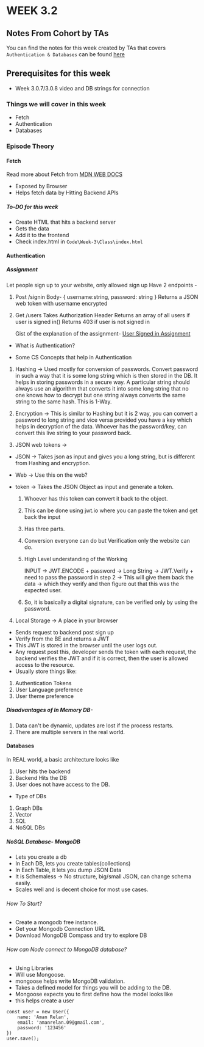# WEEK 3.2

## Notes From Cohort by TAs
You can find the notes for this week created by TAs that covers `Authentication & Databases` can be found [here](https://quickest-juniper-f9c.notion.site/Week-3-2-Authentication-Databases-1687613863384e9792097c8d5cb5340e)

## Prerequisites for this week

- Week 3.0.7/3.0.8 video and DB strings for connection

### Things we will cover in this week

- Fetch
- Authentication
- Databases

### Episode Theory

#### Fetch

Read more about Fetch from [MDN WEB DOCS](https://developer.mozilla.org/en-US/docs/Web/API/Fetch_API/Using_Fetch)

- Exposed by Browser
- Helps fetch data by Hitting Backend APIs

##### To-DO for this week

- Create HTML that hits a backend server
- Gets the data
- Add it to the frontend
- Check index.html in `Code\Week-3\Class\index.html`

#### Authentication

##### Assignment

Let people sign up to your website, only allowed sign up
Have 2 endpoints -

1. Post /signin
   Body- {
   username:string,
   password: string
   }
   Returns a JSON web token with username encrypted
2. Get /users
   Takes Authorization Header
   Returns an array of all users if user is signed in()
   Returns 403 if user is not signed in

   Gist of the explanation of the assignment-
   [User Signed in Assignment](https://gist.github.com/hkirat/1618d30e03dc2c276b1cd4b351028d14)

- What is Authentication?

- Some CS Concepts that help in Authentication

1. Hashing -> Used mostly for conversion of passwords. Convert password in such a way that it is some long string which is then stored in the DB. It helps in storing passwords in a secure way. A particular string should always use an algorithm that converts it into some long string that no one knows how to decrypt but one string always converts the same string to the same hash. This is 1-Way.

2. Encryption -> This is similar to Hashing but it is 2 way, you can convert a password to long string and vice versa provided you have a key which helps in decryption of the data. Whoever has the password/key, can convert this live string to your password back.

3. JSON web tokens ->

- JSON -> Takes json as input and gives you a long string, but is different from Hashing and encryption.
- Web -> Use this on the web?
- token -> Takes the JSON Object as input and generate a token.

  1. Whoever has this token can convert it back to the object.
  2. This can be done using jwt.io where you can paste the token and get back the input
  3. Has three parts.
  4. Conversion everyone can do but Verification only the website can do.
  5. High Level understanding of the Working

     INPUT -> JWT.ENCODE + password -> Long String -> JWT.Verify + need to pass the password in step 2 -> This will give them back the data -> which they verify and then figure out that this was the expected user.

  6. So, it is basically a digital signature, can be verified only by using the password.

4. Local Storage -> A place in your browser

- Sends request to backend post sign up
- Verify from the BE and returns a JWT
- This JWT is stored in the browser until the user logs out.
- Any request post this, developer sends the token with each request, the backend verifies the JWT and if it is correct, then the user is allowed access to the resource.
- Usually store things like:

1. Authentication Tokens
2. User Language preference
3. User theme preference

##### Disadvantages of In Memory DB-

1. Data can't be dynamic, updates are lost if the process restarts.
2. There are multiple servers in the real world.

#### Databases

In REAL world, a basic architecture looks like

1. User hits the backend
2. Backend Hits the DB
3. User does not have access to the DB.

- Type of DBs

1. Graph DBs
2. Vector
3. SQL
4. NoSQL DBs

##### NoSQL Database- MongoDB

- Lets you create a db
- In Each DB, lets you create tables(collections)
- In Each Table, it lets you dump JSON Data
- It is Schemaless -> No structure, big/small JSON, can change schema easily.
- Scales well and is decent choice for most use cases.

###### How To Start?

- Create a mongodb free instance.
- Get your Mongodb Connection URL
- Download MongoDB Compass and try to explore DB

###### How can Node connect to MongoDB database?

- Using Libraries
- Will use Mongoose.
- mongoose helps write MongoDB validation.
- Takes a defined model for things you will be adding to the DB.
- Mongoose expects you to first define how the model looks like
- this helps create a user

```
const user = new User({
    name: 'Aman Relan',
    email: 'amanrelan.09@gmail.com',
    password: '123456'
})
user.save();
```

